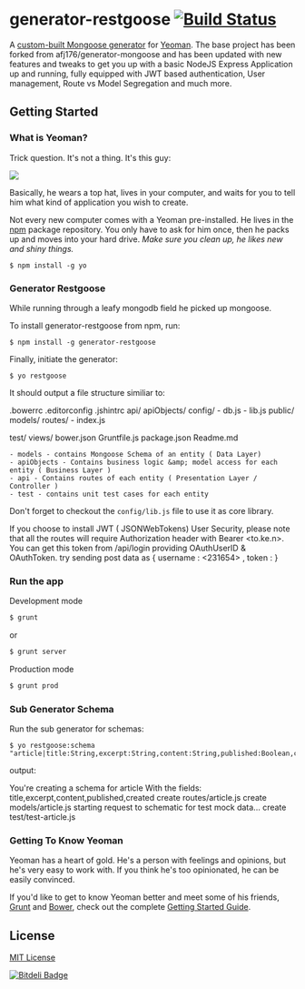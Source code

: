 # generator-restgoose [![Build Status](https://api.travis-ci.org/vikz91/generator-restgoose.png)](https://travis-ci.org/vikz91/generator-restgoose)

A [custom-built Mongoose generator](http://www.debabhishek.com/rapid-nodejs-rest-server-generator/) for [Yeoman](http://yeoman.io). The base project has been forked from  afj176/generator-mongoose and has been updated with new features and tweaks to get you up with a basic NodeJS Express Application up and running, fully equipped with JWT based authentication, User management, Route vs Model Segregation and much more.

## Getting Started

### What is Yeoman?

Trick question. It's not a thing. It's this guy:

![](http://i.imgur.com/KvLOBSb.jpg)

Basically, he wears a top hat, lives in your computer, and waits for you to tell him what kind of application you wish to create.

Not every new computer comes with a Yeoman pre-installed. He lives in the [npm](https://npmjs.org) package repository. You only have to ask for him once, then he packs up and moves into your hard drive. *Make sure you clean up, he likes new and shiny things.*

```
$ npm install -g yo
```

### Generator Restgoose

While running through a leafy mongodb field he picked up mongoose.

To install generator-restgoose from npm, run:

```
$ npm install -g generator-restgoose
```

Finally, initiate the generator:

```
$ yo restgoose
```
It should output a file structure similiar to:

.bowerrc
.editorconfig
.jshintrc
api/
apiObjects/
config/
    - db.js
    - lib.js
public/
models/
routes/
    - index.js

test/
views/
bower.json
Gruntfile.js
package.json
Readme.md


    - models - contains Mongoose Schema of an entity ( Data Layer)
    - apiObjects - Contains business logic &amp; model access for each entity ( Business Layer )
    - api - Contains routes of each entity ( Presentation Layer / Controller )
    - test - contains unit test cases for each entity


Don't forget to checkout the `config/lib.js` file to use it as core library.



If you choose to install JWT ( JSONWebTokens) User Security, please note that all the routes will require Authorization header with Bearer <to.ke.n>. You can get this token from /api/login providing OAuthUserID & OAuthToken.  try sending post data as { username : <231654> , token : <longtoken> }


### Run the app 

Development mode
```bash
$ grunt 
```
or

```bash
$ grunt server 
```

Production mode
```bash
$ grunt prod 
```



### Sub Generator Schema

Run the sub generator for schemas:

```
$ yo restgoose:schema "article|title:String,excerpt:String,content:String,published:Boolean,created:Date"
```

output:

You're creating a schema for article
With the fields: title,excerpt,content,published,created
create routes/article.js
create models/article.js
starting request to schematic for test mock data...
create test/test-article.js


### Getting To Know Yeoman

Yeoman has a heart of gold. He's a person with feelings and opinions, but he's very easy to work with. If you think he's too opinionated, he can be easily convinced.

If you'd like to get to know Yeoman better and meet some of his friends, [Grunt](http://gruntjs.com) and [Bower](http://bower.io), check out the complete [Getting Started Guide](https://github.com/yeoman/yeoman/wiki/Getting-Started).


## License

[MIT License](http://en.wikipedia.org/wiki/MIT_License)


[![Bitdeli Badge](https://d2weczhvl823v0.cloudfront.net/vikz91/generator-restgoose/trend.png)](https://bitdeli.com/free "Bitdeli Badge")
